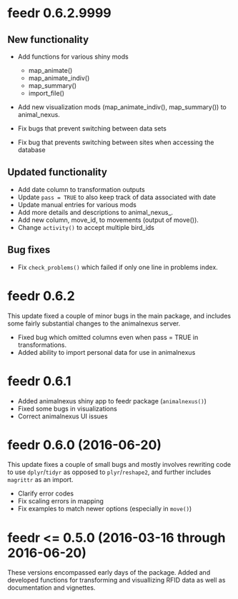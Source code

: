 # feedr 0.6.2.9999

## New functionality

- Add functions for various shiny mods
    - map_animate()
    - map\_animate\_indiv()
    - map_summary()
    - import_file()
- Add new visualization mods (map\_animate\_indiv(), map\_summary()) to animal\_nexus.

- Fix bugs that prevent switching between data sets
- Fix bug that prevents switching between sites when accessing the database
    

## Updated functionality

- Add date column to transformation outputs
- Update `pass = TRUE` to also keep track of data associated with date
- Update manual entries for various mods
- Add more details and descriptions to animal_nexus_.
- Add new column, move_id, to movements (output of move()).
- Change `activity()` to accept multiple bird_ids

## Bug fixes

- Fix `check_problems()` which failed if only one line in problems index.
    
    

# feedr 0.6.2

This update fixed a couple of minor bugs in the main package, and includes some fairly substantial changes to the animalnexus server.

- Fixed bug which omitted columns even when pass = TRUE in transformations.
- Added ability to import personal data for use in animalnexus


# feedr 0.6.1

- Added animalnexus shiny app to feedr package (`animalnexus()`)
- Fixed some bugs in visualizations
- Correct animalnexus UI issues



# feedr 0.6.0 (2016-06-20)

This update fixes a couple of small bugs and mostly involves rewriting code to use `dplyr`/`tidyr` as opposed to `plyr`/`reshape2`, and further includes `magrittr` as an import. 

- Clarify error codes
- Fix scaling errors in mapping
- Fix examples to match newer options (especially in `move()`)

# feedr <= 0.5.0 (2016-03-16 through 2016-06-20)

These versions encompassed early days of the package. Added and developed functions for transforming and visuallizing RFID data as well as documentation and vignettes.
